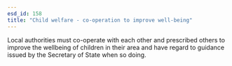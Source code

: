 ```yaml
---
esd_id: 158
title: "Child welfare - co-operation to improve well-being"
---
```


Local authorities must co-operate with each other and prescribed others to improve the wellbeing of children in their area and have regard to guidance issued by the Secretary of State when so doing.

